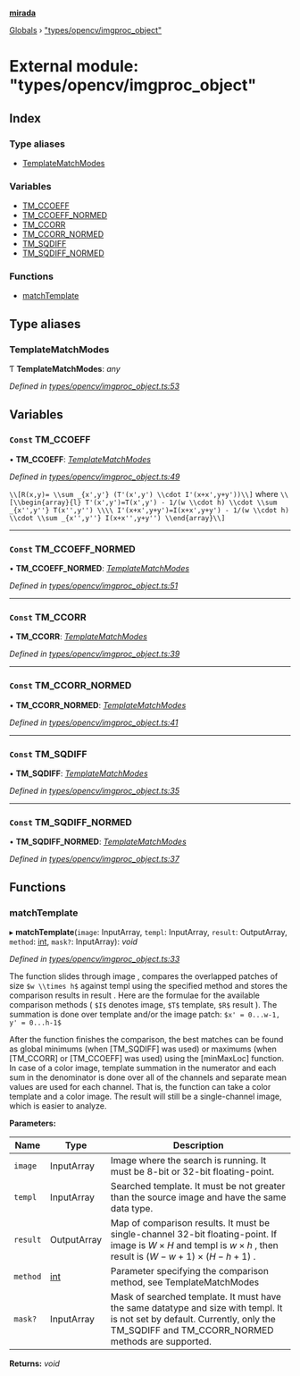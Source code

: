 **[mirada](../README.md)**

[Globals](../README.md) › ["types/opencv/imgproc_object"](_types_opencv_imgproc_object_.md)

# External module: "types/opencv/imgproc_object"

## Index

### Type aliases

* [TemplateMatchModes](_types_opencv_imgproc_object_.md#templatematchmodes)

### Variables

* [TM_CCOEFF](_types_opencv_imgproc_object_.md#const-tm_ccoeff)
* [TM_CCOEFF_NORMED](_types_opencv_imgproc_object_.md#const-tm_ccoeff_normed)
* [TM_CCORR](_types_opencv_imgproc_object_.md#const-tm_ccorr)
* [TM_CCORR_NORMED](_types_opencv_imgproc_object_.md#const-tm_ccorr_normed)
* [TM_SQDIFF](_types_opencv_imgproc_object_.md#const-tm_sqdiff)
* [TM_SQDIFF_NORMED](_types_opencv_imgproc_object_.md#const-tm_sqdiff_normed)

### Functions

* [matchTemplate](_types_opencv_imgproc_object_.md#matchtemplate)

## Type aliases

###  TemplateMatchModes

Ƭ **TemplateMatchModes**: *any*

*Defined in [types/opencv/imgproc_object.ts:53](https://github.com/cancerberoSgx/mirada/blob/dd33d35/mirada/src/types/opencv/imgproc_object.ts#L53)*

## Variables

### `Const` TM_CCOEFF

• **TM_CCOEFF**: *[TemplateMatchModes](_types_opencv_imgproc_object_.md#templatematchmodes)*

*Defined in [types/opencv/imgproc_object.ts:49](https://github.com/cancerberoSgx/mirada/blob/dd33d35/mirada/src/types/opencv/imgproc_object.ts#L49)*

`\\[R(x,y)= \\sum _{x',y'} (T'(x',y') \\cdot I'(x+x',y+y'))\\]` where `\\[\\begin{array}{l}
T'(x',y')=T(x',y') - 1/(w \\cdot h) \\cdot \\sum _{x'',y''} T(x'',y'') \\\\
I'(x+x',y+y')=I(x+x',y+y') - 1/(w \\cdot h) \\cdot \\sum _{x'',y''} I(x+x'',y+y'') \\end{array}\\]`

___

### `Const` TM_CCOEFF_NORMED

• **TM_CCOEFF_NORMED**: *[TemplateMatchModes](_types_opencv_imgproc_object_.md#templatematchmodes)*

*Defined in [types/opencv/imgproc_object.ts:51](https://github.com/cancerberoSgx/mirada/blob/dd33d35/mirada/src/types/opencv/imgproc_object.ts#L51)*

___

### `Const` TM_CCORR

• **TM_CCORR**: *[TemplateMatchModes](_types_opencv_imgproc_object_.md#templatematchmodes)*

*Defined in [types/opencv/imgproc_object.ts:39](https://github.com/cancerberoSgx/mirada/blob/dd33d35/mirada/src/types/opencv/imgproc_object.ts#L39)*

___

### `Const` TM_CCORR_NORMED

• **TM_CCORR_NORMED**: *[TemplateMatchModes](_types_opencv_imgproc_object_.md#templatematchmodes)*

*Defined in [types/opencv/imgproc_object.ts:41](https://github.com/cancerberoSgx/mirada/blob/dd33d35/mirada/src/types/opencv/imgproc_object.ts#L41)*

___

### `Const` TM_SQDIFF

• **TM_SQDIFF**: *[TemplateMatchModes](_types_opencv_imgproc_object_.md#templatematchmodes)*

*Defined in [types/opencv/imgproc_object.ts:35](https://github.com/cancerberoSgx/mirada/blob/dd33d35/mirada/src/types/opencv/imgproc_object.ts#L35)*

___

### `Const` TM_SQDIFF_NORMED

• **TM_SQDIFF_NORMED**: *[TemplateMatchModes](_types_opencv_imgproc_object_.md#templatematchmodes)*

*Defined in [types/opencv/imgproc_object.ts:37](https://github.com/cancerberoSgx/mirada/blob/dd33d35/mirada/src/types/opencv/imgproc_object.ts#L37)*

## Functions

###  matchTemplate

▸ **matchTemplate**(`image`: InputArray, `templ`: InputArray, `result`: OutputArray, `method`: [int](_types_opencv__hacks_.md#int), `mask?`: InputArray): *void*

*Defined in [types/opencv/imgproc_object.ts:33](https://github.com/cancerberoSgx/mirada/blob/dd33d35/mirada/src/types/opencv/imgproc_object.ts#L33)*

The function slides through image , compares the overlapped patches of size `$w \\times h$` against
templ using the specified method and stores the comparison results in result . Here are the formulae
for the available comparison methods ( `$I$` denotes image, `$T$` template, `$R$` result ). The
summation is done over template and/or the image patch: `$x' = 0...w-1, y' = 0...h-1$`

After the function finishes the comparison, the best matches can be found as global minimums (when
[TM_SQDIFF] was used) or maximums (when [TM_CCORR] or [TM_CCOEFF] was used) using the [minMaxLoc]
function. In case of a color image, template summation in the numerator and each sum in the
denominator is done over all of the channels and separate mean values are used for each channel.
That is, the function can take a color template and a color image. The result will still be a
single-channel image, which is easier to analyze.

**Parameters:**

Name | Type | Description |
------ | ------ | ------ |
`image` | InputArray | Image where the search is running. It must be 8-bit or 32-bit floating-point.  |
`templ` | InputArray | Searched template. It must be not greater than the source image and have the same data type.  |
`result` | OutputArray | Map of comparison results. It must be single-channel 32-bit floating-point. If image is $W \times H$ and templ is $w \times h$ , then result is $(W-w+1) \times (H-h+1)$ .  |
`method` | [int](_types_opencv__hacks_.md#int) | Parameter specifying the comparison method, see TemplateMatchModes  |
`mask?` | InputArray | Mask of searched template. It must have the same datatype and size with templ. It is not set by default. Currently, only the TM_SQDIFF and TM_CCORR_NORMED methods are supported.  |

**Returns:** *void*